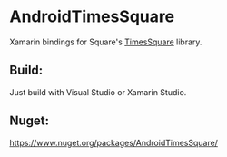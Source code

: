 # AndroidTimesSquare
Xamarin bindings for Square's [TimesSquare](https://github.com/square/android-times-square) library.

## Build:
Just build with Visual Studio or Xamarin Studio.

## Nuget:
https://www.nuget.org/packages/AndroidTimesSquare/
